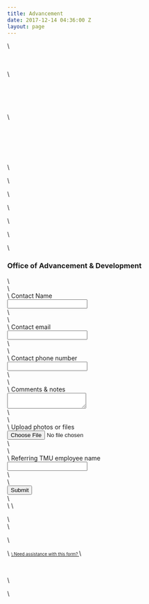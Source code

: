 ```yaml
---
title: Advancement
date: 2017-12-14 04:36:00 Z
layout: page
---
```


<!-- FORM: HEAD SECTION -->
\

\
    <meta http-equiv="Content-Type" content="text/html; charset=utf-8" />
\
            <script type="text/javascript">
\
        document.addEventListener("DOMContentLoaded", function(){
\
            const FORM_TIME_START = Math.floor((new Date).getTime()/1000);
\
            let formElement = document.getElementById("tfa_0");
\
            let appendJsTimerElement = function(){
\
                let formTimeDiff = Math.floor((new Date).getTime()/1000) - FORM_TIME_START;
\
                let cumulatedTimeElement = document.getElementById("tfa_dbCumulatedTime");
\
                if (null !== cumulatedTimeElement) {
\
                    let cumulatedTime = parseInt(cumulatedTimeElement.value);
\
                    if (null !== cumulatedTime && cumulatedTime > 0) {
\
                        formTimeDiff \+= cumulatedTime;
\
                    }
\
                }
\
                let jsTimeInput = document.createElement("input");
\
                jsTimeInput.setAttribute("type", "hidden");
\
                jsTimeInput.setAttribute("value", formTimeDiff.toString());
\
                jsTimeInput.setAttribute("name", "tfa_dbElapsedJsTime");
\
                jsTimeInput.setAttribute("id", "tfa_dbElapsedJsTime");
\
                jsTimeInput.setAttribute("autocomplete", "off");
\
                if (null !== formElement) {
\
                    formElement.appendChild(jsTimeInput);
\
                }
\
            };
\
            if (null !== formElement) {
\
                if(formElement.addEventListener){
\
                    formElement.addEventListener('submit', appendJsTimerElement, false);
\
                } else if(formElement.attachEvent){
\
                    formElement.attachEvent('onsubmit', appendJsTimerElement);
\
                }
\
            }
\
        });
\
    </script>
\

\
    <link href="https://masters.tfaforms.net/form-builder/4.3.0/css/wforms-layout.css?v=4612" rel="stylesheet" type="text/css" />
\
    <!--\[if IE 8\]>
\
    <link href="https://masters.tfaforms.net/form-builder/4.3.0/css/wforms-layout-ie8.css" rel="stylesheet" type="text/css" />
\
    <!\[endif\]-->
\
    <!--\[if IE 7\]>
\
    <link href="https://masters.tfaforms.net/form-builder/4.3.0/css/wforms-layout-ie7.css" rel="stylesheet" type="text/css" />
\
    <!\[endif\]-->
\
    <!--\[if IE 6\]>
\
    <link href="https://masters.tfaforms.net/form-builder/4.3.0/css/wforms-layout-ie6.css" rel="stylesheet" type="text/css" />
\
    <!\[endif\]-->
\

\
    <link href="https://masters.tfaforms.net/themes/get/9" rel="stylesheet" type="text/css" />
\
    <link href="https://masters.tfaforms.net/form-builder/4.3.0/css/wforms-jsonly.css?v=4612" rel="alternate stylesheet" title="This stylesheet activated by javascript" type="text/css" />
\
    <script type="text/javascript" src="https://masters.tfaforms.net/wForms/3.10/js/wforms.js?v=4612"></script>
\
    <script type="text/javascript">
\
        wFORMS.behaviors.prefill.skip = false;
\
    </script>
\
        <script type="text/javascript" src="https://masters.tfaforms.net/wForms/3.10/js/localization-en_US.js?v=4612"></script>
\

\
<!-- FORM: BODY SECTION -->
\
<div class="wFormContainer" style="max-width: 900px; width:auto;" >
\

\
  <style type="text/css">
\
                #tfa_1,
\
                \*\[id^="tfa_1\["\] {
\
                    width: 560px !important;
\
                }
\
                #tfa_1-D,
\
                \*\[id^="tfa_1\["\]\[class\~="field-container-D"\] {
\
                    width: auto !important;
\
                }
\
            
\
                #tfa_2,
\
                \*\[id^="tfa_2\["\] {
\
                    width: 560px !important;
\
                }
\
                #tfa_2-D,
\
                \*\[id^="tfa_2\["\]\[class\~="field-container-D"\] {
\
                    width: auto !important;
\
                }
\
            
\
                #tfa_3,
\
                \*\[id^="tfa_3\["\] {
\
                    width: 560px !important;
\
                }
\
                #tfa_3-D,
\
                \*\[id^="tfa_3\["\]\[class\~="field-container-D"\] {
\
                    width: auto !important;
\
                }
\
            
\
                #tfa_4,
\
                \*\[id^="tfa_4\["\] {
\
                    width: 560px !important;
\
                }
\
                #tfa_4-D,
\
                \*\[id^="tfa_4\["\]\[class\~="field-container-D"\] {
\
                    width: auto !important;
\
                }
\
            
\
                #tfa_6-L,
\
                label\[id^="tfa_6\["\] {
\
                    width: 380px !important;
\
                }
\
            
\
                #tfa_5,
\
                \*\[id^="tfa_5\["\] {
\
                    width: 560px !important;
\
                }
\
                #tfa_5-D,
\
                \*\[id^="tfa_5\["\]\[class\~="field-container-D"\] {
\
                    width: auto !important;
\
                }
\
            
\
                #tfa_5-L,
\
                label\[id^="tfa_5\["\] {
\
                    width: 320px !important;
\
                }
\
            
\
                #tfa_4,
\
                \*\[id^="tfa_4\["\] {
\
                    height: 100px
\
                }
\
                #tfa_4-D,
\
                \*\[id^="tfa_4\["\]\[class\~="field-container-D"\] {
\
                    height: auto !important;
\
                }
\
                #tfa_4-L,
\
                label\[id^="tfa_4\["\],
\
                \*\[id^="tfa_4\["\]\[id$="-L"\] {
\
                    height: auto !important;
\
                }
\
            </style><div class=""><div class="wForm" id="tfa_0-WRPR" dir="ltr">
\
<div class="codesection" id="code-tfa_0"></div>
\
<h3 class="wFormTitle" id="tfa_0-T">Office of Advancement &amp; Development</h3>
\
<form method="post" action="https://masters.tfaforms.net/responses/processor" class="hintsSide labelsAbove" id="tfa_0" enctype="multipart/form-data">
\
<div class="oneField field-container-D     " id="tfa_1-D">
\
<label id="tfa_1-L" for="tfa_1" class="label preField ">Contact Name</label><br><div class="inputWrapper"><input type="text" id="tfa_1" name="tfa_1" value="" placeholder="" title="Contact Name" class=""></div>
\
</div>
\
<div class="oneField field-container-D     " id="tfa_2-D">
\
<label id="tfa_2-L" for="tfa_2" class="label preField ">Contact email</label><br><div class="inputWrapper"><input type="text" id="tfa_2" name="tfa_2" value="" placeholder="" title="Contact email" class=""></div>
\
</div>
\
<div class="oneField field-container-D     " id="tfa_3-D">
\
<label id="tfa_3-L" for="tfa_3" class="label preField ">Contact phone number</label><br><div class="inputWrapper"><input type="text" id="tfa_3" name="tfa_3" value="" placeholder="" title="Contact phone number" class=""></div>
\
</div>
\
<div class="oneField field-container-D     " id="tfa_4-D">
\
<label id="tfa_4-L" for="tfa_4" class="label preField ">Comments &amp; notes</label><br><div class="inputWrapper"><textarea id="tfa_4" name="tfa_4" title="Comments &amp; notes" class=""></textarea></div>
\
</div>
\
<div class="oneField field-container-D     " id="tfa_6-D">
\
<label id="tfa_6-L" for="tfa_6" class="label preField ">Upload photos or files</label><br><div class="inputWrapper"><input type="file" id="tfa_6" name="tfa_6" size="" title="Upload photos or files" class=""></div>
\
</div>
\
<div class="oneField field-container-D     " id="tfa_5-D">
\
<label id="tfa_5-L" for="tfa_5" class="label preField ">Referring TMU employee name</label><br><div class="inputWrapper"><input type="text" id="tfa_5" name="tfa_5" value="" placeholder="" title="Referring TMU employee name" class=""></div>
\
</div>
\
<div class="actions" id="tfa_0-A"><input type="submit" class="primaryAction" value="Submit"></div>
\
<div style="clear:both"></div>
\
<input type="hidden" value="217735" name="tfa_dbFormId" id="tfa_dbFormId"><input type="hidden" value="" name="tfa_dbResponseId" id="tfa_dbResponseId"><input type="hidden" value="e893e6c6101d606e47a0274de7009c4c" name="tfa_dbControl" id="tfa_dbControl"><input type="hidden" value="6" name="tfa_dbVersionId" id="tfa_dbVersionId"><input type="hidden" value="" name="tfa_switchedoff" id="tfa_switchedoff">
\
</form>
\
</div></div>
\

\
  <p class="supportInfo" >
\
        <a href="https://masters.tfaforms.net/forms/help/217735" target="new" style="font-size: 0.7em;">
\
      Need assistance with this form?    </a>
\

\
      </p>
\

\
</div>